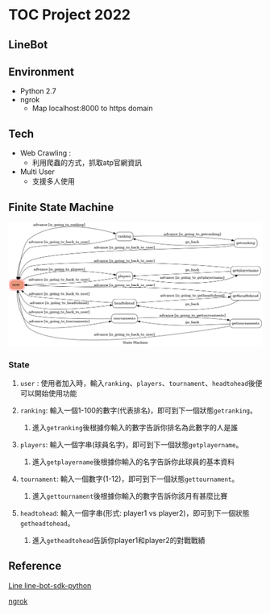 # TOC Project 2022
## LineBot

## Environment
* Python 2.7
* ngrok
   * Map localhost:8000 to https domain
## Tech
* Web Crawling : 
  * 利用爬蟲的方式，抓取atp官網資訊
* Multi User
  * 支援多人使用

## Finite State Machine
![fsm](https://github.com/0012338jason/Line-Bot/blob/main/fsm.png)
### State
1. `user` : 使用者加入時，輸入`ranking`、`players`、`tournament`、`headtohead`後便可以開始使用功能
2. `ranking`: 輸入一個1-100的數字(代表排名)，即可到下一個狀態`getranking`。
   1. 進入`getranking`後根據你輸入的數字告訴你排名為此數字的人是誰
   
3. `players`: 輸入一個字串(球員名字)，即可到下一個狀態`getplayername`。
   1. 進入`getplayername`後根據你輸入的名字告訴你此球員的基本資料
4. `tournament`: 輸入一個數字(1-12)，即可到下一個狀態`gettournament`。
   1. 進入`gettournament`後根據你輸入的數字告訴你該月有甚麼比賽
5. `headtohead`: 輸入一個字串(形式: player1 vs player2)，即可到下一個狀態`getheadtohead`。
   1. 進入`getheadtohead`告訴你player1和player2的對戰戰績


## Reference
[Line line-bot-sdk-python](https://github.com/line/line-bot-sdk-python/tree/master/examples/flask-echo)

[ngrok](https://blog.techbridge.cc/2018/05/24/ngrok/)
